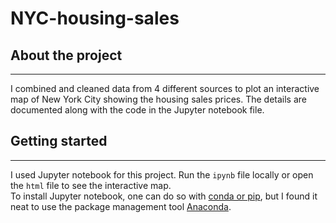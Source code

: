 # NYC-housing-sales

## About the project
---
I combined and cleaned data from 4 different sources to plot an interactive map of New York City showing the housing sales prices. The details are documented along with the code in the Jupyter notebook file.

## Getting started
---
I used Jupyter notebook for this project. Run the `ipynb` file locally or open the `html` file to see the interactive map. \
To install Jupyter notebook, one can do so with [conda or pip](https://jupyter.org/install), but I found it neat to use the package management tool [Anaconda](https://docs.anaconda.com/anaconda/install/).
